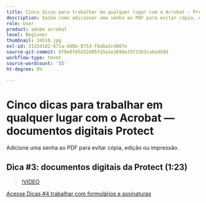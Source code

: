 ```yaml
---
title: Cinco dicas para trabalhar em qualquer lugar com o Acrobat — Protect Digital Documents
description: Saiba como adicionar uma senha ao PDF para evitar cópia, edição ou impressão
role: User
product: adobe acrobat
level: Beginner
thumbnail: 34510.jpg
exl-id: 3115d182-671a-4d8b-8753-f8aba3c4807e
source-git-commit: bf9e6f65d32d95fd3a2e3690e25f33b3ca6ad5dd
workflow-type: tm+mt
source-wordcount: '55'
ht-degree: 0%

---
```


# Cinco dicas para trabalhar em qualquer lugar com o Acrobat — documentos digitais Protect

Adicione uma senha ao PDF para evitar cópia, edição ou impressão.

## Dica #3: documentos digitais da Protect (1:23)

>[!VIDEO](https://video.tv.adobe.com/v/34510?hidetitle=true)

[Acesse Dicas #4 trabalhar com formulários e assinaturas](work-with-forms-and-signatures.md)